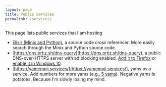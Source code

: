 ```yaml
---
layout: page
title: Public Services
permalink: /services/
---
```


This page lists public services that I am hosting.

*  [Elixir (Minix and Python)](https://elixir.ortiz.sh/), a source code cross
referencer. More easily search through the Minix and Python source code.
*  [https://dns.ortiz.sh/dns-query](https://dns.ortiz.sh/dns-query), a public
DNS-over-HTTPS server with ad blocking enabled. 
[Add it to Firefox](https://support.mozilla.org/en-US/kb/firefox-dns-over-https)
or [enable it in Windows 10](https://lifehacker.com/how-to-turn-on-dns-over-https-for-all-apps-in-windows-1-1843544589).
*  [https://yamemoji.services/](https://yamemoji.services/), yams as a service.
Add numbers for more yams (e.g., [5 yams](https://yamemoji.services/5)). Negative
yams is potatoes. Because I'm slowly losing my mind.
